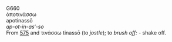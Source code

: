 <body>
  <p>G660<br>  ἀποτινάσσω  <br> apotinassō  <br><i>ap-ot-in-as‘-so </i><br>From <a href="g0575.htm">575</a> and   τινάσσω    tinassō   (to <i>jostle</i>); to <i>brush</i> <i>off:</i> - shake off.<br></p>
 </body>